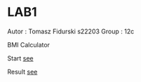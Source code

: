 # LAB1

Autor : Tomasz Fidurski s22203
Group : 12c

BMI Calculator

Start
[see](screenshots/1.png)

Result
[see](screenshots/2.png)

